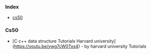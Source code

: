 ### Index

* [cs50](#cs50)


### Cs50

* [C c++ data structure Tutorials Harvard university]
(https://youtu.be/ywg7cW0Txs4) - by harvard university Tutorials


